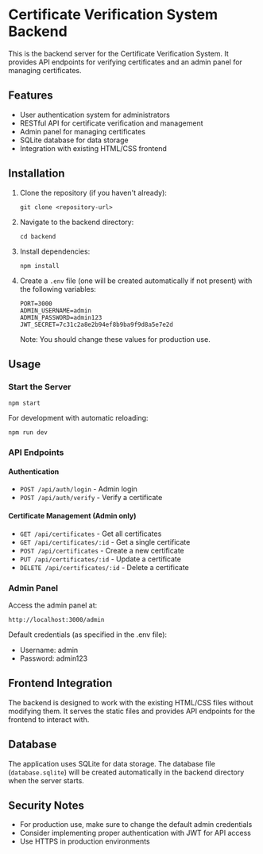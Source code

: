 # Certificate Verification System Backend

This is the backend server for the Certificate Verification System. It provides API endpoints for verifying certificates and an admin panel for managing certificates.

## Features

- User authentication system for administrators
- RESTful API for certificate verification and management
- Admin panel for managing certificates
- SQLite database for data storage
- Integration with existing HTML/CSS frontend

## Installation

1. Clone the repository (if you haven't already):
   ```
   git clone <repository-url>
   ```

2. Navigate to the backend directory:
   ```
   cd backend
   ```

3. Install dependencies:
   ```
   npm install
   ```

4. Create a `.env` file (one will be created automatically if not present) with the following variables:
   ```
   PORT=3000
   ADMIN_USERNAME=admin
   ADMIN_PASSWORD=admin123
   JWT_SECRET=7c31c2a8e2b94ef8b9ba9f9d8a5e7e2d
   ```
   Note: You should change these values for production use.

## Usage

### Start the Server

```
npm start
```

For development with automatic reloading:
```
npm run dev
```

### API Endpoints

#### Authentication

- `POST /api/auth/login` - Admin login
- `POST /api/auth/verify` - Verify a certificate

#### Certificate Management (Admin only)

- `GET /api/certificates` - Get all certificates
- `GET /api/certificates/:id` - Get a single certificate
- `POST /api/certificates` - Create a new certificate
- `PUT /api/certificates/:id` - Update a certificate
- `DELETE /api/certificates/:id` - Delete a certificate

### Admin Panel

Access the admin panel at:
```
http://localhost:3000/admin
```

Default credentials (as specified in the .env file):
- Username: admin
- Password: admin123

## Frontend Integration

The backend is designed to work with the existing HTML/CSS files without modifying them. It serves the static files and provides API endpoints for the frontend to interact with.

## Database

The application uses SQLite for data storage. The database file (`database.sqlite`) will be created automatically in the backend directory when the server starts.

## Security Notes

- For production use, make sure to change the default admin credentials
- Consider implementing proper authentication with JWT for API access
- Use HTTPS in production environments 